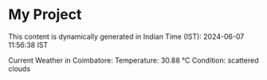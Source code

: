 # My Project

This content is dynamically generated in Indian Time (IST): 2024-06-07 11:56:38 IST


Current Weather in Coimbatore:
Temperature: 30.88 °C
Condition: scattered clouds
